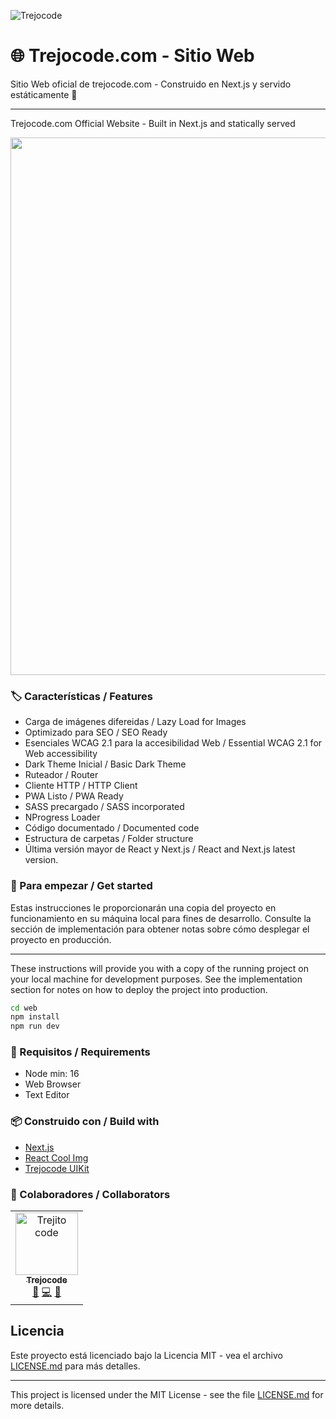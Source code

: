 ![Trejocode](https://res.cloudinary.com/trejocode/image/upload/v1586298449/Trejocode/logo_t0otlj.png)

# 🌐 Trejocode.com - Sitio Web

Sitio Web oficial de trejocode.com - Construido en Next.js y servido estáticamente 📄

---

Trejocode.com Official Website - Built in Next.js and statically served

<img width="860" src="https://res.cloudinary.com/trejocode/image/upload/v1596647419/Trejocode/trejocode-dark_l8b32y.gif" />

### 🏷️ Características / Features

- Carga de imágenes difereidas / Lazy Load for Images
- Optimizado para SEO / SEO Ready
- Esenciales WCAG 2.1 para la accesibilidad Web / Essential WCAG 2.1 for Web accessibility
- Dark Theme Inicial / Basic Dark Theme
- Ruteador / Router
- Cliente HTTP / HTTP Client
- PWA Listo / PWA Ready
- SASS precargado / SASS incorporated
- NProgress Loader
- Código documentado / Documented code
- Estructura de carpetas / Folder structure
- Última versión mayor de React y Next.js / React and Next.js latest version.

### 🚀 Para empezar / Get started

Estas instrucciones le proporcionarán una copia del proyecto en funcionamiento en su máquina local para fines de desarrollo. Consulte la sección de implementación para obtener notas sobre cómo desplegar el proyecto en producción.

---

These instructions will provide you with a copy of the running project on your local machine for development purposes. See the implementation section for notes on how to deploy the project into production.

```bash
cd web
npm install
npm run dev
```

### 📐 Requisitos / Requirements

- Node min: 16
- Web Browser
- Text Editor

### 📦 Construido con / Build with

- [Next.js](https://nextjs.org)
- [React Cool Img](https://www.npmjs.com/package/react-cool-img)
- [Trejocode UIKit](https://www.npmjs.com/package/react-cool-img)

### 🤝 Colaboradores / Collaborators

<table>
  <tr>
    <td align="center"><a href="https://www.trejocode.com"><img src="https://avatars1.githubusercontent.com/u/16879799?s=460&u=eb7ea04180a48e1069862102426992cd591df9cc&v=4" width="100px;" alt="Trejito code"/><br /><sub><b>Trejocode</b></sub></a><br /><a href="https://github.com/TrejoCode/upqroo/commits?author=TrejoCode" title="Design">🎨</a> <a href="#" title="Code">💻</a> <a href="#" title="Project Management">📆</a></td>
  </tr>
</table>

## Licencia

Este proyecto está licenciado bajo la Licencia MIT - vea el archivo [LICENSE.md](LICENSE.md) para más detalles.

---

This project is licensed under the MIT License - see the file [LICENSE.md](LICENSE.md) for more details.
